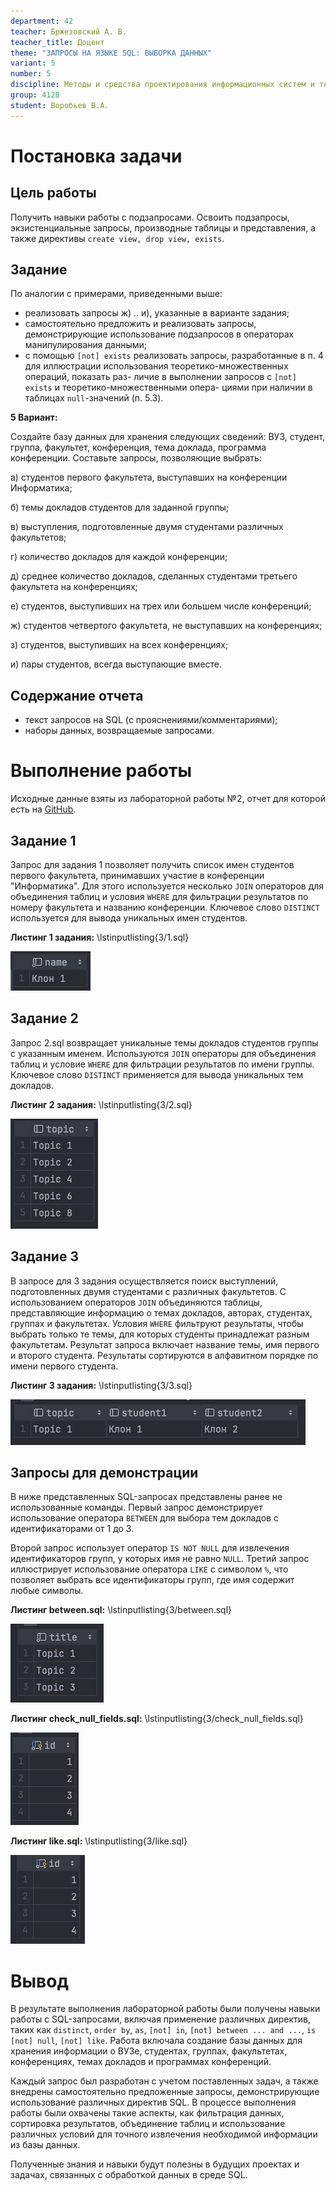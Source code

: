 ```yaml
---
department: 42
teacher: Бржезовский А. В.
teacher_title: Доцент
theme: "ЗАПРОСЫ НА ЯЗЫКЕ SQL: ВЫБОРКА ДАННЫХ"
variant: 5
number: 5
discipline: Методы и средства проектирования информационных систем и технологий
group: 4128
student: Воробьев В.A.
---
```


# Постановка задачи

## Цель работы

Получить навыки работы с подзапросами. Освоить подзапросы, экзистенциальные запросы, производные
таблицы и представления, а также директивы `create view, drop view, exists`.

## Задание

По аналогии с примерами, приведенными выше:

- реализовать запросы ж) .. и), указанные в варианте задания;
- самостоятельно предложить и реализовать запросы, демонстрирующие
  использование подзапросов в операторах манипулирования данными;
- с помощью `[not] exists` реализовать запросы, разработанные в п. 4 для
  иллюстрации использования теоретико-множественных операций, показать раз-
  личие в выполнении запросов с `[not] exists` и теоретико-множественными опера-
  циями при наличии в таблицах `null`-значений (п. 5.3).

**5 Вариант:**

Создайте базу данных для хранения следующих сведений: ВУЗ, студент,
группа, факультет, конференция, тема доклада, программа конференции.
Составьте запросы, позволяющие выбрать:

а) студентов первого факультета, выступавших на конференции Информатика;

б) темы докладов студентов для заданной группы;

в) выступления, подготовленные двумя студентами различных факультетов;

г) количество докладов для каждой конференции;

д) среднее количество докладов, сделанных студентами третьего факультета на конференциях;

е) студентов, выступивших на трех или большем числе конференций;

ж) студентов четвертого факультета, не выступавших на конференциях;

з) студентов, выступивших на всех конференциях;

и) пары студентов, всегда выступающие вместе.

## Содержание отчета

- текст запросов на SQL (с прояснениями/комментариями);
- наборы данных, возвращаемые запросами.

# Выполнение работы

Исходные данные взяты из лабораторной работы №2, отчет для которой есть
на [GitHub](https://github.com/vladcto/suai-labs/blob/d8c7a508971967641d8638ebcd107539c8fd618e/6_semester/%D0%9C%D0%A1%D0%9F%D0%98%D0%A1%D0%A2/%D0%BC%D1%81%D0%B8%D0%BF%D0%B8%D1%81%D1%82_2.pdf).

## Задание 1

Запрос для задания 1 позволяет получить список имен студентов первого факультета, принимавших
участие в конференции "Информатика". Для этого используется несколько `JOIN` операторов для
объединения таблиц и условия `WHERE` для фильтрации результатов по номеру факультета и названию
конференции. Ключевое слово `DISTINCT` используется для вывода уникальных имен студентов.

**Листинг 1 задания:**
\lstinputlisting{3/1.sql}

![Результат 1.sql](report_images/image-19.png)<m>

## Задание 2

Запрос 2.sql возвращает уникальные темы докладов студентов группы с указанным именем. Используются
`JOIN` операторы для объединения таблиц и условие `WHERE` для фильтрации результатов по имени
группы.
Ключевое слово `DISTINCT` применяется для вывода уникальных тем докладов.

**Листинг 2 задания:**
\lstinputlisting{3/2.sql}

![Результат 2.sql](report_images/image-20.png)<m>

## Задание 3

В запросе для 3 задания осуществляется поиск выступлений, подготовленных двумя студентами с
различных
факультетов. С использованием операторов `JOIN` объединяются таблицы, представляющие информацию о
темах докладов, авторах, студентах, группах и факультетах. Условия `WHERE` фильтруют результаты,
чтобы
выбрать только те темы, для которых студенты принадлежат разным факультетам. Результат запроса
включает название темы, имя первого и второго студента. Результаты сортируются в алфавитном порядке
по имени первого студента.

**Листинг 3 задания:**
\lstinputlisting{3/3.sql}

![Результат 3.sql](report_images/image-21.png)<m>

## Запросы для демонстрации

В ниже представленных SQL-запросах представлены ранее не использованные команды. Первый запрос
демонстрирует использование оператора `BETWEEN` для выбора тем докладов с идентификаторами от 1 до
3.

Второй запрос использует оператор `IS NOT NULL` для извлечения идентификаторов групп, у которых имя
не
равно `NULL`. Третий запрос иллюстрирует использование оператора `LIKE` с символом `%`, что
позволяет выбрать все идентификаторы групп, где имя содержит любые символы.

**Листинг between.sql:**
\lstinputlisting{3/between.sql}

![Результат between.sql](report_images/image-22.png)<sm>

**Листинг check_null_fields.sql:**
\lstinputlisting{3/check_null_fields.sql}

![Результат check_null_fields.sql](report_images/image-23.png)<sm>

**Листинг like.sql:**
\lstinputlisting{3/like.sql}

![Результат like.sql](report_images/image-24.png)<sm>

# Вывод

В результате выполнения лабораторной работы были получены навыки работы с SQL-запросами, включая
применение различных директив, таких
как `distinct`, `order by`, `as`, `[not] in`, `[not] between ... and ...`, `is [not] null`, `[not] like`.
Работа включала создание базы данных для хранения информации о ВУЗе, студентах, группах,
факультетах, конференциях, темах докладов и программах конференций.

Каждый запрос был разработан с учетом поставленных задач, а также внедрены самостоятельно
предложенные запросы, демонстрирующие использование различных директив SQL. В процессе выполнения
работы были охвачены такие аспекты, как фильтрация данных, сортировка
результатов, объединение таблиц и использование различных условий для точного извлечения необходимой
информации из базы данных.

Полученные знания и навыки будут полезны в будущих проектах и задачах, связанных с обработкой данных
в среде SQL.